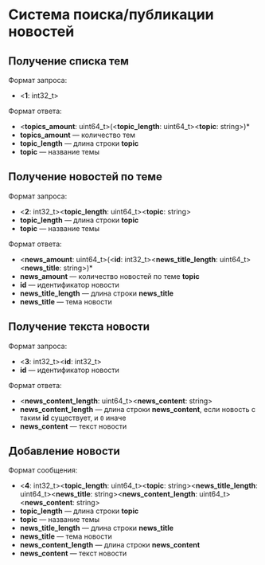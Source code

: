 # Система поиска/публикации новостей

## Получение списка тем
Формат запроса:
* <**1**: int32_t>

Формат ответа:
* <**topics_amount**: uint64_t>(<**topic_length**: uint64_t><**topic**: string>)*
* **topics_amount** — количество тем
* **topic_length** — длина строки **topic**
* **topic** — название темы

## Получение новостей по теме
Формат запроса:
* <**2**: int32_t><**topic_length**: uint64_t><**topic**: string>
* **topic_length** — длина строки **topic**
* **topic** — название темы

Формат ответа:
* <**news_amount**: uint64_t>(<**id**: int32_t><**news_title_length**: uint64_t><**news_title**: string>)*
* **news_amount** — количество новостей по теме **topic**
* **id** — идентификатор новости
* **news_title_length** — длина строки **news_title**
* **news_title** — тема новости

## Получение текста новости
Формат запроса:
* <**3**: int32_t><**id**: int32_t>
* **id** — идентификатор новости

Формат ответа:
* <**news_content_length**: uint64_t><**news_content**: string>
* **news_content_length** — длина строки **news_content**, если новость с таким **id** существует, и `0` иначе
* **news_content** — текст новости

## Добавление новости
Формат сообщения:
* <**4**: int32_t><**topic_length**: uint64_t><**topic**: string><**news_title_length**: uint64_t><**news_title**: string><**news_content_length**: uint64_t><**news_content**: string>
* **topic_length** — длина строки **topic**
* **topic** — название темы
* **news_title_length** — длина строки **news_title**
* **news_title** — тема новости
* **news_content_length** — длина строки **news_content**
* **news_content** — текст новости
